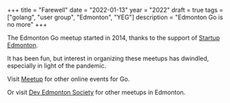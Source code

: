 +++
title = "Farewell"
date = "2022-01-13"
year = "2022"
draft = true
tags = ["golang", "user group", "Edmonton", "YEG"]
description = "Edmonton Go is no more"
+++

The Edmonton Go meetup started in 2014, thanks to the support of [Startup Edmonton](https://www.startupedmonton.com).

It has been fun, but interest in organizing these meetups has dwindled, especially in light of the pandemic.

Visit [Meetup](https://www.meetup.com/pro/go) for other online events for Go.

Or visit [Dev Edmonton Society](https://devedmonton.com) for other meetups in Edmonton.
